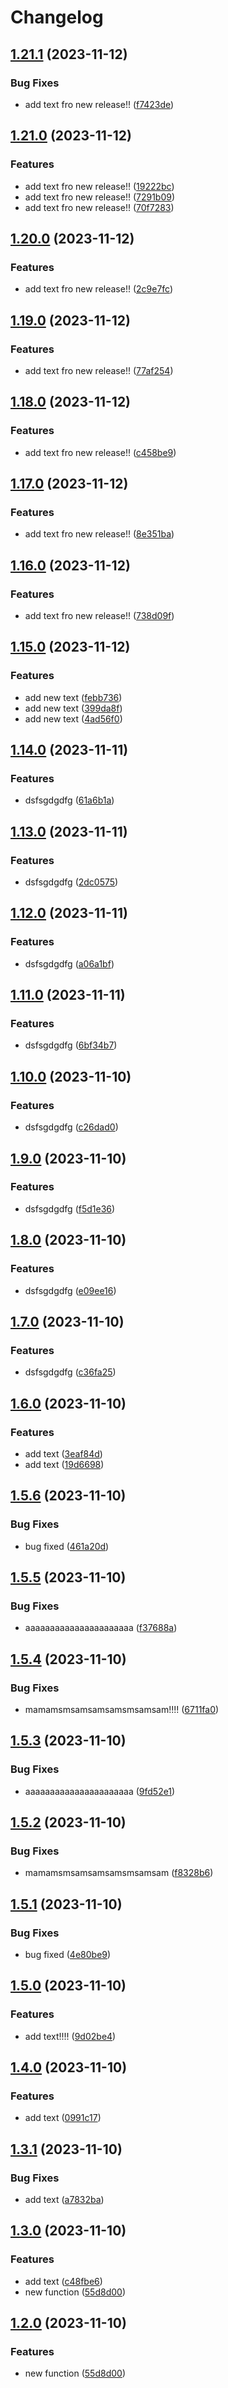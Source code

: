 # Changelog

## [1.21.1](https://github.com/RomanPateichuk/HelloPackage/compare/v1.21.0...v1.21.1) (2023-11-12)


### Bug Fixes

* add text fro new release!! ([f7423de](https://github.com/RomanPateichuk/HelloPackage/commit/f7423de765b968ed8734fd1b4483d1fee8585044))

## [1.21.0](https://github.com/RomanPateichuk/HelloPackage/compare/v1.20.0...v1.21.0) (2023-11-12)


### Features

* add text fro new release!! ([19222bc](https://github.com/RomanPateichuk/HelloPackage/commit/19222bc72e1f7244d7cca4563e4eea68eb184a71))
* add text fro new release!! ([7291b09](https://github.com/RomanPateichuk/HelloPackage/commit/7291b09e49689e1a60d5aa1feb06d233d04d44b2))
* add text fro new release!! ([70f7283](https://github.com/RomanPateichuk/HelloPackage/commit/70f7283cc0cd89d8c149d1bc41cf68e02b978026))

## [1.20.0](https://github.com/RomanPateichuk/HelloPackage/compare/v1.19.0...v1.20.0) (2023-11-12)


### Features

* add text fro new release!! ([2c9e7fc](https://github.com/RomanPateichuk/HelloPackage/commit/2c9e7fce0fc9c5847173fcca28a10cf24e1ba499))

## [1.19.0](https://github.com/RomanPateichuk/HelloPackage/compare/v1.18.0...v1.19.0) (2023-11-12)


### Features

* add text fro new release!! ([77af254](https://github.com/RomanPateichuk/HelloPackage/commit/77af254532e2c846514f7f1ae0cc234d091d5539))

## [1.18.0](https://github.com/RomanPateichuk/HelloPackage/compare/v1.17.0...v1.18.0) (2023-11-12)


### Features

* add text fro new release!! ([c458be9](https://github.com/RomanPateichuk/HelloPackage/commit/c458be959c5e2f1f7160ee07f47c908d26feaccc))

## [1.17.0](https://github.com/RomanPateichuk/HelloPackage/compare/v1.16.0...v1.17.0) (2023-11-12)


### Features

* add text fro new release!! ([8e351ba](https://github.com/RomanPateichuk/HelloPackage/commit/8e351ba98930d44f86a5de9d8db3320e1ad2a787))

## [1.16.0](https://github.com/RomanPateichuk/HelloPackage/compare/v1.15.0...v1.16.0) (2023-11-12)


### Features

* add text fro new release!! ([738d09f](https://github.com/RomanPateichuk/HelloPackage/commit/738d09fc651ee1b79d64f446997b28ac935078a0))

## [1.15.0](https://github.com/RomanPateichuk/HelloPackage/compare/v1.14.0...v1.15.0) (2023-11-12)


### Features

* add new text ([febb736](https://github.com/RomanPateichuk/HelloPackage/commit/febb736d6678c2ed8ad9fb3c5125a4238d8b6c92))
* add new text ([399da8f](https://github.com/RomanPateichuk/HelloPackage/commit/399da8f969edc858b07967c54f808271f78c38eb))
* add new text ([4ad56f0](https://github.com/RomanPateichuk/HelloPackage/commit/4ad56f0ae6318a1bc3d3dc1d308f90ec359963c1))

## [1.14.0](https://github.com/RomanPateichuk/HelloPackage/compare/v1.13.0...v1.14.0) (2023-11-11)


### Features

* dsfsgdgdfg ([61a6b1a](https://github.com/RomanPateichuk/HelloPackage/commit/61a6b1a53bceda34d6ad08f2533c983894da9f20))

## [1.13.0](https://github.com/RomanPateichuk/HelloPackage/compare/v1.12.0...v1.13.0) (2023-11-11)


### Features

* dsfsgdgdfg ([2dc0575](https://github.com/RomanPateichuk/HelloPackage/commit/2dc057580790e6c0c2793b50b5762bd336a70520))

## [1.12.0](https://github.com/RomanPateichuk/HelloPackage/compare/v1.11.0...v1.12.0) (2023-11-11)


### Features

* dsfsgdgdfg ([a06a1bf](https://github.com/RomanPateichuk/HelloPackage/commit/a06a1bf62edf5d35f3db3bc4c4fc295b21fe1523))

## [1.11.0](https://github.com/RomanPateichuk/HelloPackage/compare/v1.10.0...v1.11.0) (2023-11-11)


### Features

* dsfsgdgdfg ([6bf34b7](https://github.com/RomanPateichuk/HelloPackage/commit/6bf34b72f9a268f5ced5998295746fe38237d64f))

## [1.10.0](https://github.com/RomanPateichuk/HelloPackage/compare/v1.9.0...v1.10.0) (2023-11-10)


### Features

* dsfsgdgdfg ([c26dad0](https://github.com/RomanPateichuk/HelloPackage/commit/c26dad0476ed0c453e250a856b2cc1b7976a2987))

## [1.9.0](https://github.com/RomanPateichuk/HelloPackage/compare/v1.8.0...v1.9.0) (2023-11-10)


### Features

* dsfsgdgdfg ([f5d1e36](https://github.com/RomanPateichuk/HelloPackage/commit/f5d1e36412d65c02aa925c869e666c9f7a3ab6b2))

## [1.8.0](https://github.com/RomanPateichuk/HelloPackage/compare/v1.7.0...v1.8.0) (2023-11-10)


### Features

* dsfsgdgdfg ([e09ee16](https://github.com/RomanPateichuk/HelloPackage/commit/e09ee162b31f6fdb902233c7354867c2870835d1))

## [1.7.0](https://github.com/RomanPateichuk/HelloPackage/compare/v1.6.0...v1.7.0) (2023-11-10)


### Features

* dsfsgdgdfg ([c36fa25](https://github.com/RomanPateichuk/HelloPackage/commit/c36fa25b42731e4b4d1ffbf21dead03e0d9d5587))

## [1.6.0](https://github.com/RomanPateichuk/HelloPackage/compare/v1.5.6...v1.6.0) (2023-11-10)


### Features

* add text ([3eaf84d](https://github.com/RomanPateichuk/HelloPackage/commit/3eaf84da5b09e681a4a6e5fa9b710a0b394caead))
* add text ([19d6698](https://github.com/RomanPateichuk/HelloPackage/commit/19d6698534a8d92c20f8179e5de8c1555c852647))

## [1.5.6](https://github.com/RomanPateichuk/HelloPackage/compare/v1.5.5...v1.5.6) (2023-11-10)


### Bug Fixes

* bug fixed ([461a20d](https://github.com/RomanPateichuk/HelloPackage/commit/461a20de5445d7f812361240aef6bfae7d50d7e1))

## [1.5.5](https://github.com/RomanPateichuk/HelloPackage/compare/v1.5.4...v1.5.5) (2023-11-10)


### Bug Fixes

* aaaaaaaaaaaaaaaaaaaaaa ([f37688a](https://github.com/RomanPateichuk/HelloPackage/commit/f37688a58086e03c665111a8c53f3776c64c5298))

## [1.5.4](https://github.com/RomanPateichuk/HelloPackage/compare/v1.5.3...v1.5.4) (2023-11-10)


### Bug Fixes

* mamamsmsamsamsamsmsamsam!!!! ([6711fa0](https://github.com/RomanPateichuk/HelloPackage/commit/6711fa04d0070b08e78da6766e110227b6b344b3))

## [1.5.3](https://github.com/RomanPateichuk/HelloPackage/compare/v1.5.2...v1.5.3) (2023-11-10)


### Bug Fixes

* aaaaaaaaaaaaaaaaaaaaaa ([9fd52e1](https://github.com/RomanPateichuk/HelloPackage/commit/9fd52e11cd324ac06e70220ef4c0d79fdf17cc40))

## [1.5.2](https://github.com/RomanPateichuk/HelloPackage/compare/v1.5.1...v1.5.2) (2023-11-10)


### Bug Fixes

* mamamsmsamsamsamsmsamsam ([f8328b6](https://github.com/RomanPateichuk/HelloPackage/commit/f8328b6a2053c96a0026e1d6222185483b93209d))

## [1.5.1](https://github.com/RomanPateichuk/HelloPackage/compare/v1.5.0...v1.5.1) (2023-11-10)


### Bug Fixes

* bug fixed ([4e80be9](https://github.com/RomanPateichuk/HelloPackage/commit/4e80be9df14fd9f422de5b9a5748f8d0bfc7f6ff))

## [1.5.0](https://github.com/RomanPateichuk/HelloPackage/compare/v1.4.0...v1.5.0) (2023-11-10)


### Features

* add text!!!! ([9d02be4](https://github.com/RomanPateichuk/HelloPackage/commit/9d02be47c3f841852b27f9d69fe654fda92907af))

## [1.4.0](https://github.com/RomanPateichuk/HelloPackage/compare/v1.3.1...v1.4.0) (2023-11-10)


### Features

* add text ([0991c17](https://github.com/RomanPateichuk/HelloPackage/commit/0991c1769f2b5d9874c819b30339eb404fd4f393))

## [1.3.1](https://github.com/RomanPateichuk/HelloPackage/compare/v1.3.0...v1.3.1) (2023-11-10)


### Bug Fixes

* add text ([a7832ba](https://github.com/RomanPateichuk/HelloPackage/commit/a7832bafe92c911b18a4e733a568f9cd404e9f26))

## [1.3.0](https://github.com/RomanPateichuk/HelloPackage/compare/v1.2.0...v1.3.0) (2023-11-10)


### Features

* add text ([c48fbe6](https://github.com/RomanPateichuk/HelloPackage/commit/c48fbe6a2c81bd7b920454508baf1661a463c651))
* new function ([55d8d00](https://github.com/RomanPateichuk/HelloPackage/commit/55d8d00202b81c03cfe8ad27c8e135f148061a7a))

## [1.2.0](https://github.com/RomanPateichuk/HelloPackage/compare/1.1.0...v1.2.0) (2023-11-10)


### Features

* new function ([55d8d00](https://github.com/RomanPateichuk/HelloPackage/commit/55d8d00202b81c03cfe8ad27c8e135f148061a7a))
